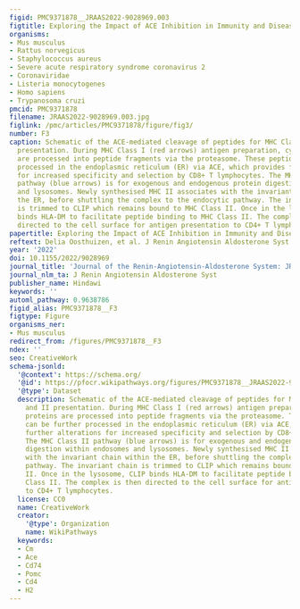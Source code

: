 ```yaml
---
figid: PMC9371878__JRAAS2022-9028969.003
figtitle: Exploring the Impact of ACE Inhibition in Immunity and Disease
organisms:
- Mus musculus
- Rattus norvegicus
- Staphylococcus aureus
- Severe acute respiratory syndrome coronavirus 2
- Coronaviridae
- Listeria monocytogenes
- Homo sapiens
- Trypanosoma cruzi
pmcid: PMC9371878
filename: JRAAS2022-9028969.003.jpg
figlink: /pmc/articles/PMC9371878/figure/fig3/
number: F3
caption: Schematic of the ACE-mediated cleavage of peptides for MHC Class I and II
  presentation. During MHC Class I (red arrows) antigen preparation, cytoplasmic proteins
  are processed into peptide fragments via the proteasome. These peptides can be further
  processed in the endoplasmic reticulum (ER) via ACE, which provides further alterations
  for increased specificity and selection by CD8+ T lymphocytes. The MHC Class II
  pathway (blue arrows) is for exogenous and endogenous protein digestion within endosomes
  and lysosomes. Newly synthesised MHC II associates with the invariant chain within
  the ER, before shuttling the complex to the endocytic pathway. The invariant chain
  is trimmed to CLIP which remains bound to MHC Class II. Once in the lysosome, CLIP
  binds HLA-DM to facilitate peptide binding to MHC Class II. The complex is then
  directed to the cell surface for antigen presentation to CD4+ T lymphocytes.
papertitle: Exploring the Impact of ACE Inhibition in Immunity and Disease.
reftext: Delia Oosthuizen, et al. J Renin Angiotensin Aldosterone Syst. 2022;2022:9028969.
year: '2022'
doi: 10.1155/2022/9028969
journal_title: 'Journal of the Renin-Angiotensin-Aldosterone System: JRAAS'
journal_nlm_ta: J Renin Angiotensin Aldosterone Syst
publisher_name: Hindawi
keywords: ''
automl_pathway: 0.9638786
figid_alias: PMC9371878__F3
figtype: Figure
organisms_ner:
- Mus musculus
redirect_from: /figures/PMC9371878__F3
ndex: ''
seo: CreativeWork
schema-jsonld:
  '@context': https://schema.org/
  '@id': https://pfocr.wikipathways.org/figures/PMC9371878__JRAAS2022-9028969.003.html
  '@type': Dataset
  description: Schematic of the ACE-mediated cleavage of peptides for MHC Class I
    and II presentation. During MHC Class I (red arrows) antigen preparation, cytoplasmic
    proteins are processed into peptide fragments via the proteasome. These peptides
    can be further processed in the endoplasmic reticulum (ER) via ACE, which provides
    further alterations for increased specificity and selection by CD8+ T lymphocytes.
    The MHC Class II pathway (blue arrows) is for exogenous and endogenous protein
    digestion within endosomes and lysosomes. Newly synthesised MHC II associates
    with the invariant chain within the ER, before shuttling the complex to the endocytic
    pathway. The invariant chain is trimmed to CLIP which remains bound to MHC Class
    II. Once in the lysosome, CLIP binds HLA-DM to facilitate peptide binding to MHC
    Class II. The complex is then directed to the cell surface for antigen presentation
    to CD4+ T lymphocytes.
  license: CC0
  name: CreativeWork
  creator:
    '@type': Organization
    name: WikiPathways
  keywords:
  - Cm
  - Ace
  - Cd74
  - Pomc
  - Cd4
  - H2
---
```

